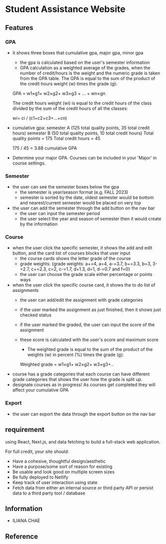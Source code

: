 # Student Assistance Website

## Features

### GPA

* it shows three boxes that cumulative gpa, major gpa, minor gpa
    - the gpa is calculated based on the user's semester information
    - GPA calculation as a weighted average of the grades, when the number of credit/hours is the weight and the numeric grade is taken from the GPA table.
    The GPA is equal to the sum of the product of the credit hours weight (w) times the grade (g):
    
    GPA = w1×g1+ w2×g2+ w3×g3 + ... + wn×gn
    
    The credit hours weight (wi) is equal to the credit hours of the class divided by the sum of the credit hours of all the classes:
    
    wi= ci / (c1+c2+c3+...+cn)

* cumulative gpa:
    semester A (125 total quality points, 35 total credit hours)
    semester B (50 total quality points, 10 total credit hours)
    Total quality points = 175
    Total credit hours = 45

    175 / 45 = 3.88 cumulative GPA
* Determine your major GPA. Courses can be included in your 'Major' in course settings.

### Semester

* the user can see the semester boxes below the gpa
    - the semester is year/season format (e.g. FALL 2023)
    - semester is sorted by the date, oldest semester would be bottom and nearest/current semester would be placed on very top
* the user can add the semester through the add button on the nav bar
    - the user can input the semester period
    - the user select the year and season of semester then it would create by the information

### Course

* when the user click the specific semester, it shows the add and edit button, and the card list of courses blocks that user input
    - the course cards shows the letter grade of the course
    - grade weights: {grade weights: a+=4, a=4, a-=3.7, b+=3.3, b=3, 3-=2.7, c+=2.3, c=2, c-=1.7, d+1.3, d=1, d-=0.7 and f=0}
    - the user can choose the grade scale either percentage or points ways
* when the user click the specific course card, it shows the to do list of assignments
    - the user can add/edit the assignment with grade categories
    - if the user marked the assignment as just finished, then it shows just checked status
    - if the user marked the graded, the user can input the score of the assignment
    - these score is calculated with the user's score and maximum score
        - The weighted grade is equal to the sum of the product of the weights (w) in percent (%) times the grade (g):
        
        Weighted grade = w1×g1+ w2×g2+ w3×g3+..
* course has a grade categories that each course can have different grade categories that shows the user how the grade is split up.
* designate courses as in progress! As courses get completed they will affect your cumulative GPA

### Export

* the user can export the data through the export button on the nav bar

## requirement

using React, Next.js, and data fetching to build a full-stack web application.

For full credit, your site should: 
- Have a cohesive, thoughtful design/aesthetic
- Have a purpose/some sort of reason for existing
- Be usable and look good on multiple screen sizes
- Be fully deployed to Netlify
- Keep track of user interaction using state 
- Fetch data from either an internal source or third party API or persist data to a third party tool / database



## Information

- ILIANA CHAE

## Reference

